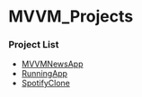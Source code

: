 # MVVM_Projects
### Project List
- [MVVMNewsApp](https://github.com/HwiChance/MVVM_Projects/tree/main/MVVMNewsApp)
- [RunningApp](https://github.com/HwiChance/MVVM_Projects/tree/main/RunningApp)
- [SpotifyClone](https://github.com/HwiChance/MVVM_Projects/tree/main/SpotifyClone)